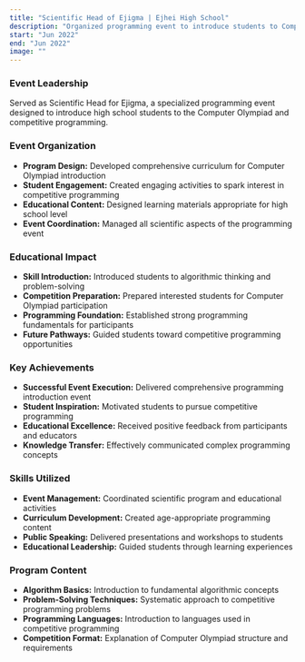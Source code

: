 ```yaml
---
title: "Scientific Head of Ejigma | Ejhei High School"
description: "Organized programming event to introduce students to Computer Olympiad"
start: "Jun 2022"
end: "Jun 2022"
image: ""
---
```


### Event Leadership
Served as Scientific Head for Ejigma, a specialized programming event designed to introduce high school students to the Computer Olympiad and competitive programming.

### Event Organization
- **Program Design:** Developed comprehensive curriculum for Computer Olympiad introduction
- **Student Engagement:** Created engaging activities to spark interest in competitive programming
- **Educational Content:** Designed learning materials appropriate for high school level
- **Event Coordination:** Managed all scientific aspects of the programming event

### Educational Impact
- **Skill Introduction:** Introduced students to algorithmic thinking and problem-solving
- **Competition Preparation:** Prepared interested students for Computer Olympiad participation
- **Programming Foundation:** Established strong programming fundamentals for participants
- **Future Pathways:** Guided students toward competitive programming opportunities

### Key Achievements
- **Successful Event Execution:** Delivered comprehensive programming introduction event
- **Student Inspiration:** Motivated students to pursue competitive programming
- **Educational Excellence:** Received positive feedback from participants and educators
- **Knowledge Transfer:** Effectively communicated complex programming concepts

### Skills Utilized
- **Event Management:** Coordinated scientific program and educational activities
- **Curriculum Development:** Created age-appropriate programming content
- **Public Speaking:** Delivered presentations and workshops to students
- **Educational Leadership:** Guided students through learning experiences

### Program Content
- **Algorithm Basics:** Introduction to fundamental algorithmic concepts
- **Problem-Solving Techniques:** Systematic approach to competitive programming problems
- **Programming Languages:** Introduction to languages used in competitive programming
- **Competition Format:** Explanation of Computer Olympiad structure and requirements

